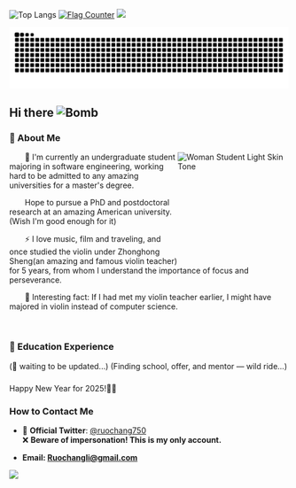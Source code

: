

![Top Langs](https://github-readme-stats.vercel.app/api/top-langs/?username=123THU)
<a href="https://info.flagcounter.com/NaGZ"><img src="https://s05.flagcounter.com/map/NaGZ/size_s/txt_000000/border_CCCCCC/pageviews_0/viewers_0/flags_0/" alt="Flag Counter" border="0"></a>
<a href="https://clustrmaps.com/site/1c5b0"  title="ClustrMaps"><img src="//www.clustrmaps.com/map_v2.png?d=1LUlSIA_w3szqQAFweVy4dDG4r_HMGDaoXMTsEyI0QA&cl=ffffff" /></a>

<picture>
  <source media="(prefers-color-scheme: dark)" srcset="https://raw.githubusercontent.com/123THU/123THU/output/github-contribution-grid-snake-dark.svg">
  <source media="(prefers-color-scheme: light)" srcset="https://raw.githubusercontent.com/123THU/123THU/output/github-contribution-grid-snake.svg">
  <img alt="github contribution grid snake animation" src="https://raw.githubusercontent.com/123THU/123THU/output/github-contribution-grid-snake.svg">
</picture>

## Hi there <img src="https://raw.githubusercontent.com/Tarikul-Islam-Anik/Animated-Fluent-Emojis/master/Emojis/Smilies/Bomb.png" alt="Bomb" width="25" height="25" />

### 🤺 About Me

<img src="https://raw.githubusercontent.com/Tarikul-Islam-Anik/Animated-Fluent-Emojis/master/Emojis/People%20with%20professions/Woman%20Student%20Light%20Skin%20Tone.png" alt="Woman Student Light Skin Tone" width="200" height="200" align="right"/>

<!--
<img align="right" width="88" src="https://avatars.githubusercontent.com/u/45090349?v=4" />
-->

<p>&emsp;&emsp;🔭 I'm currently an undergraduate student majoring in software engineering, working hard to be admitted to any amazing universities for a master's degree.</p>
<p>&emsp;&emsp;Hope to pursue a PhD and postdoctoral research at an amazing American university. (Wish I'm good enough for it) </p>
<p>&emsp;&emsp;⚡ I love music, film and traveling, and once studied the violin under Zhonghong Sheng(an amazing and famous violin teacher) for 5 years, from whom I understand the importance of focus and perseverance.</p>
<p>&emsp;&emsp;🤗 Interesting fact: If I had met my violin teacher earlier, I might have majored in violin instead of computer science.</p>

  <!-- for beauty 留个空行好看点 -->
  <div>&nbsp;</div>

</td></tr>

<tr><td>


  
### 🏢 Education Experience

(🤔 waiting to be updated...)
(Finding school, offer, and mentor — wild ride...)

###
Happy New Year for 2025!🎇🎊

### How to Contact Me 

 - 🚀 **Official Twitter**: [@ruochang750](https://twitter.com/ruochang750)  
   ❌ **Beware of impersonation! This is my only account.**
   
 - **Email: Ruochangli@gmail.com** 


<a href="https://clustrmaps.com/site/1c5b0"  title="ClustrMaps"><img src="//www.clustrmaps.com/map_v2.png?d=1LUlSIA_w3szqQAFweVy4dDG4r_HMGDaoXMTsEyI0QA&cl=ffffff" /></a>
  <!-- for beauty 留个空行好看点 -->
  <div>&nbsp;</div> 
  
</td></tr>
</table>
<!--
**123THU/123THU** is a ✨ _special_ ✨ repository because its `README.md` (this file) appears on your GitHub profile.

Here are some ideas to get you started:

- 🔭 I’m currently working on ...
- 🌱 I’m currently learning ...
- 👯 I’m looking to collaborate on ...
- 🤔 I’m looking for help with ...
- 💬 Ask me about ...
- 📫 How to reach me: ...
- 😄 Pronouns: ...
- ⚡ Fun fact: ...
-->
